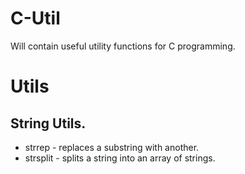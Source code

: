 C-Util
======

Will contain useful utility functions for C programming.

Utils
=====
String Utils.
-------------

* strrep - replaces a substring with another.
* strsplit - splits a string into an array of strings.
